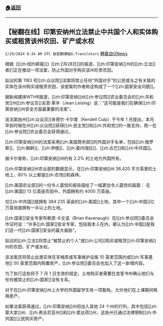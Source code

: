###  [:house:返回](README.md)
---


## 【秘翻在线】印第安纳州立法禁止中共国个人和实体购买或租赁该州农田、矿产或水权
`2/29/2024 8:34 AM UTC 秘密翻譯組G-Translators` [轉載自GNews](https://gnews.org/articles/2352250)

根据《[[zh:纽约邮报]]》[[zh:2月28日]]的报道，[[zh:印第安纳]]州的[[zh:立法]]者们正在推动一项法案，防止外国对手购买该州珍贵农田。

拟议的第 1183 号[[zh:众议院]]法案将禁止任何“外国对手”的公民或与之有关联的实体在该州购买或租赁农田，该提案的作者称这构成了一个[[zh:国家安全问题]]。

据新闻媒体WTHR报道，[[zh:印第安纳]]州[[zh:参议院]]农业委员会的[[zh:共和党]]州[[zh:参议员]]吉恩·莱辛（Jean Leising）说：“这可能是我们在确保[[zh:印第安纳]]州安全方面最重要的法案”。

该法案由州[[zh:众议员]]肯德尔·卡尔普（Kendell Culp）于今年 1 月提出，本月早些时候在州[[zh:众议院]]获得[[zh:民主党]]和[[zh:共和党]]的一致支持，周一在[[zh:参议院]]农业委员会获得通过。

[[zh:印第安纳]]州的法案采用[[zh:美国商务部]]的外国对手名单，包括[[zh:俄罗斯]]、[[zh:朝鲜]]、[[zh:伊朗]]、[[zh:委内瑞拉]]、[[zh:古巴]]和[[zh:中共国]]。

据卡尔普称，[[zh:印第安纳]]州约有 2.2% 的土地为外国所有。

[[zh:印第安纳]]州农业部的数据显示，在[[zh:印第安纳]]州 36,420 平方英里的土地上，80% 以上都是[[zh:农场]]和森林。

[[zh:美国农业部]]的一份令人震惊的报告描绘了一幅更加令人震惊的画面： 在[[zh:美国]] 13 亿英亩农田中，外国拥有约 4000 万英亩。

仅[[zh:中共国]]就拥有 384 235 英亩的[[zh:美国]]土地，其中一个[[zh:中国]]亿万富翁就拥有一半以上的土地。

[[zh:国家]]安全专家布赖恩·卡文诺（Brian Kavenaugh）在[[zh:参议院]]委员会作证时说：“许多[[zh:国家]]安全专家，包括我本人在内，都认为[[zh:中国]]是我们这一代[[zh:国家]]安全的最大威胁”。

拟议的[[zh:立法]]将禁止“被禁止的个人”或[[zh:公司]]购买或租赁[[zh:印第安纳]]州的农田、矿产或水权。

该法案还将禁止此类实体在军械库或军事维护设施 10 英里范围内或[[zh:军事基地]] 50 英里范围内购置房产，[[zh:参议院]]委员会也加入了这一新增内容。

为了执行这些将于 7 月 1 日生效的规定，土地购买者需要在宣誓书中确认他们与任何被禁止的[[zh:国家]]没有关系。

对于在[[zh:印第安纳]]州上大学的外国留学生有一项豁免，允许他们在上课期间租用房产。

如果法案获得通过，[[zh:印第安纳]]州将加入其他 24 个州的行列，其中包括[[zh:蒙大拿]]州、[[zh:弗吉尼亚州]]和[[zh:爱达荷]]州，这些州已通过法律限制[[zh:中共国]]公民购买房产。

